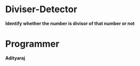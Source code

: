 # Diviser-Detector
**Identify whether the number is divisor of that number or not**

# Programmer
**Adityaraj**
